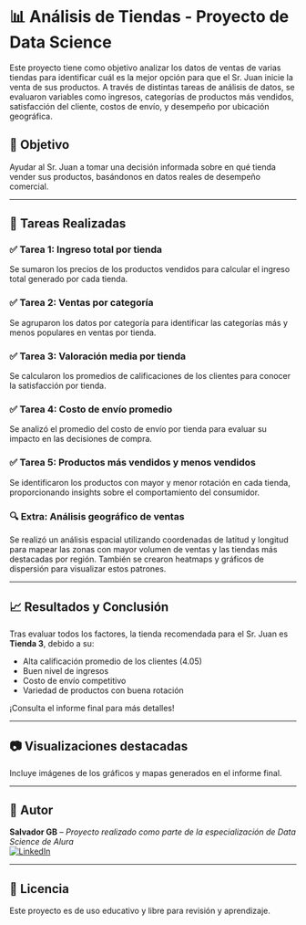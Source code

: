 # 📊 Análisis de Tiendas - Proyecto de Data Science

Este proyecto tiene como objetivo analizar los datos de ventas de varias tiendas para identificar cuál es la mejor opción para que el Sr. Juan inicie la venta de sus productos. A través de distintas tareas de análisis de datos, se evaluaron variables como ingresos, categorías de productos más vendidos, satisfacción del cliente, costos de envío, y desempeño por ubicación geográfica.

## 🧠 Objetivo

Ayudar al Sr. Juan a tomar una decisión informada sobre en qué tienda vender sus productos, basándonos en datos reales de desempeño comercial.

---

## 📌 Tareas Realizadas

### ✅ Tarea 1: Ingreso total por tienda

Se sumaron los precios de los productos vendidos para calcular el ingreso total generado por cada tienda.

### ✅ Tarea 2: Ventas por categoría

Se agruparon los datos por categoría para identificar las categorías más y menos populares en ventas por tienda.

### ✅ Tarea 3: Valoración media por tienda

Se calcularon los promedios de calificaciones de los clientes para conocer la satisfacción por tienda.

### ✅ Tarea 4: Costo de envío promedio

Se analizó el promedio del costo de envío por tienda para evaluar su impacto en las decisiones de compra.

### ✅ Tarea 5: Productos más vendidos y menos vendidos

Se identificaron los productos con mayor y menor rotación en cada tienda, proporcionando insights sobre el comportamiento del consumidor.

### 🔍 Extra: Análisis geográfico de ventas

Se realizó un análisis espacial utilizando coordenadas de latitud y longitud para mapear las zonas con mayor volumen de ventas y las tiendas más destacadas por región. También se crearon heatmaps y gráficos de dispersión para visualizar estos patrones.

---

## 📈 Resultados y Conclusión

Tras evaluar todos los factores, la tienda recomendada para el Sr. Juan es **Tienda 3**, debido a su:

- Alta calificación promedio de los clientes (4.05)
- Buen nivel de ingresos
- Costo de envío competitivo
- Variedad de productos con buena rotación

¡Consulta el informe final para más detalles!

---

## 📷 Visualizaciones destacadas

Incluye imágenes de los gráficos y mapas generados en el informe final.

---

## 🙌 Autor

**Salvador GB** – *Proyecto realizado como parte de la especialización de Data Science de Alura*  
[![LinkedIn](https://img.shields.io/badge/LinkedIn-blue?style=for-the-badge&logo=linkedin)](https://www.linkedin.com/in/salvadorgonzales/)  

---

## 📄 Licencia

Este proyecto es de uso educativo y libre para revisión y aprendizaje.

